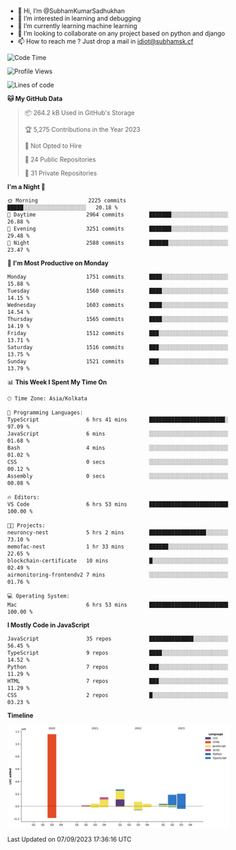 - 👋 Hi, I’m @SubhamKumarSadhukhan
- 👀 I’m interested in learning and debugging
- 🌱 I’m currently learning machine learning
- 💞️ I’m looking to collaborate on any project based on python and django
- 📫 How to reach me ?
      Just drop a mail in idiot@subhamsk.cf

<!---
SubhamKumarSadhukhan/SubhamKumarSadhukhan is a ✨ special ✨ repository because its `README.md` (this file) appears on your GitHub profile.
You can click the Preview link to take a look at your changes.
--->


<!--START_SECTION:waka-->
![Code Time](http://img.shields.io/badge/Code%20Time-1%2C546%20hrs%2056%20mins-blue)

![Profile Views](http://img.shields.io/badge/Profile%20Views-14-blue)

![Lines of code](https://img.shields.io/badge/From%20Hello%20World%20I%27ve%20Written-2.2%20million%20lines%20of%20code-blue)

**🐱 My GitHub Data** 

> 📦 264.2 kB Used in GitHub's Storage 
 > 
> 🏆 5,275 Contributions in the Year 2023
 > 
> 🚫 Not Opted to Hire
 > 
> 📜 24 Public Repositories 
 > 
> 🔑 31 Private Repositories 
 > 
**I'm a Night 🦉** 

```text
🌞 Morning                2225 commits        █████░░░░░░░░░░░░░░░░░░░░   20.18 % 
🌆 Daytime                2964 commits        ███████░░░░░░░░░░░░░░░░░░   26.88 % 
🌃 Evening                3251 commits        ███████░░░░░░░░░░░░░░░░░░   29.48 % 
🌙 Night                  2588 commits        ██████░░░░░░░░░░░░░░░░░░░   23.47 % 
```
📅 **I'm Most Productive on Monday** 

```text
Monday                   1751 commits        ████░░░░░░░░░░░░░░░░░░░░░   15.88 % 
Tuesday                  1560 commits        ████░░░░░░░░░░░░░░░░░░░░░   14.15 % 
Wednesday                1603 commits        ████░░░░░░░░░░░░░░░░░░░░░   14.54 % 
Thursday                 1565 commits        ████░░░░░░░░░░░░░░░░░░░░░   14.19 % 
Friday                   1512 commits        ███░░░░░░░░░░░░░░░░░░░░░░   13.71 % 
Saturday                 1516 commits        ███░░░░░░░░░░░░░░░░░░░░░░   13.75 % 
Sunday                   1521 commits        ███░░░░░░░░░░░░░░░░░░░░░░   13.79 % 
```


📊 **This Week I Spent My Time On** 

```text
🕑︎ Time Zone: Asia/Kolkata

💬 Programming Languages: 
TypeScript               6 hrs 41 mins       ████████████████████████░   97.09 % 
JavaScript               6 mins              ░░░░░░░░░░░░░░░░░░░░░░░░░   01.68 % 
Bash                     4 mins              ░░░░░░░░░░░░░░░░░░░░░░░░░   01.02 % 
CSS                      0 secs              ░░░░░░░░░░░░░░░░░░░░░░░░░   00.12 % 
Assembly                 0 secs              ░░░░░░░░░░░░░░░░░░░░░░░░░   00.08 % 

🔥 Editors: 
VS Code                  6 hrs 53 mins       █████████████████████████   100.00 % 

🐱‍💻 Projects: 
neuroncy-nest            5 hrs 2 mins        ██████████████████░░░░░░░   73.10 % 
memofac-nest             1 hr 33 mins        ██████░░░░░░░░░░░░░░░░░░░   22.65 % 
blockchain-certificate   10 mins             █░░░░░░░░░░░░░░░░░░░░░░░░   02.49 % 
airmonitoring-frontendv2 7 mins              ░░░░░░░░░░░░░░░░░░░░░░░░░   01.76 % 

💻 Operating System: 
Mac                      6 hrs 53 mins       █████████████████████████   100.00 % 
```

**I Mostly Code in JavaScript** 

```text
JavaScript               35 repos            ██████████████░░░░░░░░░░░   56.45 % 
TypeScript               9 repos             ████░░░░░░░░░░░░░░░░░░░░░   14.52 % 
Python                   7 repos             ███░░░░░░░░░░░░░░░░░░░░░░   11.29 % 
HTML                     7 repos             ███░░░░░░░░░░░░░░░░░░░░░░   11.29 % 
CSS                      2 repos             █░░░░░░░░░░░░░░░░░░░░░░░░   03.23 % 
```



**Timeline**

![Lines of Code chart](https://raw.githubusercontent.com/SubhamKumarSadhukhan/SubhamKumarSadhukhan/main/assets/bar_graph.png)


 Last Updated on 07/09/2023 17:36:16 UTC
<!--END_SECTION:waka-->
